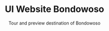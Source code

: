 ---
title: 'UI Website Bondowoso'
subtitle: 'Tour and preview destination of Bondowoso'
type: 'Prototype'
image: '/project/3.png'
url: '-' 
desc: 'Project membuat UI/UX landing page website Bondowoso menggunakan figma.'
---